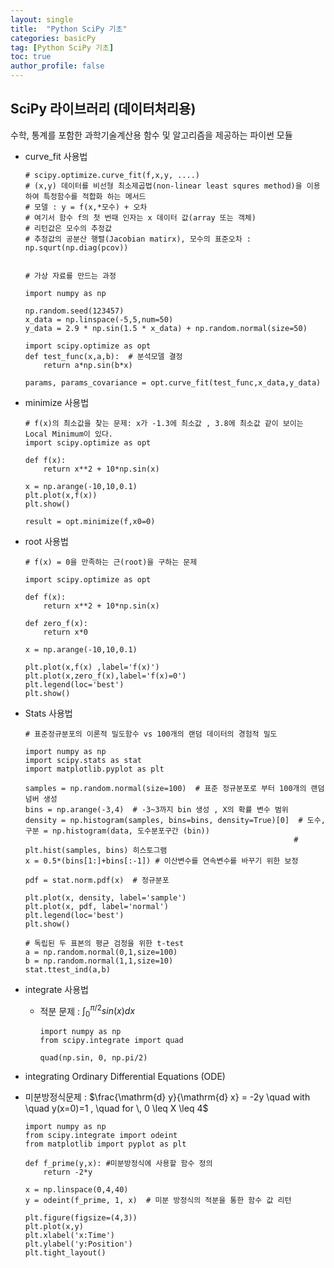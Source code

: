```yaml
---
layout: single
title:  "Python SciPy 기초"
categories: basicPy
tag: [Python SciPy 기초]
toc: true
author_profile: false
---
```

  
## SciPy 라이브러리 (데이터처리용)

수학, 통계를 포함한 과학기술계산용 함수 및 알고리즘을 제공하는 파이썬 모듈

* curve_fit 사용법

    ```{python}
    # scipy.optimize.curve_fit(f,x,y, ....)
    # (x,y) 데이터를 비선형 최소제곱법(non-linear least squres method)을 이용하여 특정함수를 적합화 하는 메서드
    # 모델 : y = f(x,*모수) + 오차
    # 여기서 함수 f의 첫 번때 인자는 x 데이터 값(array 또는 객체)
    # 리턴값은 모수의 추정값
    # 추정값의 공분산 행렬(Jacobian matirx), 모수의 표준오차 : np.squrt(np.diag(pcov))


    # 가상 자료를 만드는 과정

    import numpy as np

    np.random.seed(123457)
    x_data = np.linspace(-5,5,num=50)
    y_data = 2.9 * np.sin(1.5 * x_data) + np.random.normal(size=50)

    import scipy.optimize as opt
    def test_func(x,a,b):  # 분석모델 결정
        return a*np.sin(b*x)

    params, params_covariance = opt.curve_fit(test_func,x_data,y_data)
    ```

* minimize 사용법
  
    ```{python}
    # f(x)의 최소값을 찾는 문제: x가 -1.3에 최소값 , 3.8에 최소값 같이 보이는 Local Minimum이 있다.
    import scipy.optimize as opt

    def f(x):
        return x**2 + 10*np.sin(x)

    x = np.arange(-10,10,0.1)
    plt.plot(x,f(x))
    plt.show()

    result = opt.minimize(f,x0=0)
    ```

* root 사용법

    ```{python}
    # f(x) = 0을 만족하는 근(root)을 구하는 문제

    import scipy.optimize as opt

    def f(x):
        return x**2 + 10*np.sin(x)

    def zero_f(x):
        return x*0

    x = np.arange(-10,10,0.1)

    plt.plot(x,f(x) ,label='f(x)')
    plt.plot(x,zero_f(x),label='f(x)=0')
    plt.legend(loc='best')
    plt.show()
    ```

* Stats 사용법

    ```{python}
    # 표준정규분포의 이론적 밀도함수 vs 100개의 랜덤 데이터의 경험적 밀도

    import numpy as np
    import scipy.stats as stat
    import matplotlib.pyplot as plt

    samples = np.random.normal(size=100)  # 표준 정규분포로 부터 100개의 랜덤 넘버 생성
    bins = np.arange(-3,4)  # -3~3까지 bin 생성 , X의 확률 변수 범위
    density = np.histogram(samples, bins=bins, density=True)[0]  # 도수, 구분 = np.histogram(data, 도수분포구간 (bin))
                                                                # plt.hist(samples, bins) 히스토그램
    x = 0.5*(bins[1:]+bins[:-1]) # 이산변수를 연속변수를 바꾸기 위한 보정

    pdf = stat.norm.pdf(x)  # 정규분포

    plt.plot(x, density, label='sample')
    plt.plot(x, pdf, label='normal')
    plt.legend(loc='best')
    plt.show()

    ```
    ```{python}
    # 독립된 두 표본의 평균 검정을 위한 t-test
    a = np.random.normal(0,1,size=100)
    b = np.random.normal(1,1,size=10)
    stat.ttest_ind(a,b)
    ```

* integrate 사용법
  * 적분 문제 : $\int_{0}^{\pi /2}sin(x) dx$
    ```{python}
    import numpy as np
    from scipy.integrate import quad

    quad(np.sin, 0, np.pi/2)
    ```

* integrating Ordinary Differential Equations (ODE)
* 미분방정식문제 : $\frac{\mathrm{d} y}{\mathrm{d} x} = -2y \quad with \quad y(x=0)=1 , \quad for \, 0 \leq X \leq 4$

    ```{python}
    import numpy as np
    from scipy.integrate import odeint
    from matplotlib import pyplot as plt

    def f_prime(y,x): #미분방정식에 사용할 함수 정의
        return -2*y

    x = np.linspace(0,4,40)
    y = odeint(f_prime, 1, x)  # 미분 방정식의 적분을 통한 함수 값 리턴

    plt.figure(figsize=(4,3))
    plt.plot(x,y)
    plt.xlabel('x:Time')
    plt.ylabel('y:Position')
    plt.tight_layout()
    ```
